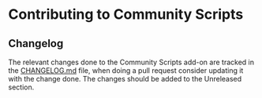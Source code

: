 # Contributing to Community Scripts

## Changelog

The relevant changes done to the Community Scripts add-on are tracked in the [CHANGELOG.md] file,
when doing a pull request consider updating it with the change done. The changes should be added to
the Unreleased section.


[CHANGELOG.md]: CHANGELOG.md

